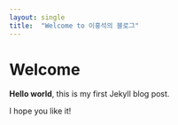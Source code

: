 ```yaml
---
layout: single
title:  "Welcome to 이홍석의 블로그"
---
```


# Welcome

**Hello world**, this is my first Jekyll blog post.

I hope you like it!
